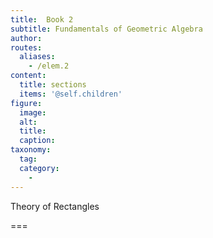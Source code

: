 ```yaml
---
title:  Book 2
subtitle: Fundamentals of Geometric Algebra
author:
routes:
  aliases:
    - /elem.2
content:
  title: sections
  items: '@self.children'
figure:
  image:
  alt:
  title:
  caption:
taxonomy:
  tag:
  category:
    - 
---
```


Theory of Rectangles

===


